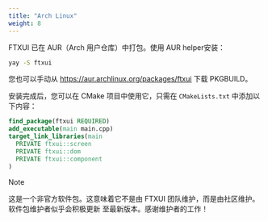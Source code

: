 ```yaml
---
title: "Arch Linux"
weight: 8
---
```


FTXUI 已在 AUR（Arch 用户仓库）中打包。使用 AUR helper安装：

```bash
yay -S ftxui
```

您也可以手动从 <https://aur.archlinux.org/packages/ftxui> 下载 PKGBUILD。

安装完成后，您可以在 CMake 项目中使用它，只需在 `CMakeLists.txt` 中添加以下内容：

```cmake
find_package(ftxui REQUIRED)
add_executable(main main.cpp)
target_link_libraries(main
  PRIVATE ftxui::screen
  PRIVATE ftxui::dom
  PRIVATE ftxui::component
)
```

> [!note]
> 这是一个非官方软件包。这意味着它不是由 FTXUI
> 团队维护，而是由社区维护。软件包维护者似乎会积极更新
> 至最新版本。感谢维护者的工作！

<div class="section_buttons">


</div>
